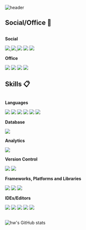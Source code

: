 ![header](https://capsule-render.vercel.app/api?type=soft&color=7390AD&height=150&section=header&text=Welcome%20to%20hw's%20GitHub!%20&animation=twinkling&fontSize=30&fontColor=FFFFFF)

## Social/Office 💬

<div style="display:flex; flex-direction:column; align-items:flex-start;">
    <!-- Social --> 
    <p><strong>Social</strong></p>
    <div>
        <a href="henajung10@gmail.com">
            <img src="https://img.shields.io/badge/Gmail-D14836?style=for-the-badge&logo=gmail&logoColor=white">
        </a>
        <a href="https://www.linkedin.com/in/hyewon-jung-293a8b244/">
            <img src="https://img.shields.io/badge/linkedin-%230077B5.svg?style=for-the-badge&logo=linkedin&logoColor=white">
        </a>
        <img src="https://img.shields.io/badge/Discord-%235865F2.svg?style=for-the-badge&logo=discord&logoColor=white">
        <img src="https://img.shields.io/badge/Slack-4A154B?style=for-the-badge&logo=slack&logoColor=white">
        <img src="https://img.shields.io/badge/GroupMe-00AFF0?style=for-the-badge&logo=groupme&logoColor=white">
    </div>
     <!-- Office --> 
    <p><strong>Office</strong></p>
    <div>
        <img src="https://img.shields.io/badge/Notion-000000?style=for-the-badge&logo=notion&logoColor=white">
        <img src="https://img.shields.io/badge/Microsoft%20Word-2B579A.svg?style=for-the-badge&logo=Microsoft-Word&logoColor=white">
        <img src="https://img.shields.io/badge/Microsoft%20PowerPoint-B7472A.svg?style=for-the-badge&logo=Microsoft-PowerPoint&logoColor=white">
        <img src="https://img.shields.io/badge/Microsoft%20Excel-217346.svg?style=for-the-badge&logo=Microsoft-Excel&logoColor=white">
    </div>
</div>

## Skills 📋

<div style="display:flex; flex-direction:column; align-items:flex-start;">
    <!-- Languages -->
    <p><strong>Languages</strong></p>
    <div>
        <img src="https://img.shields.io/badge/python-3670A0?style=for-the-badge&logo=python&logoColor=ffdd54">  
        <img src="https://img.shields.io/badge/r-%23276DC3.svg?style=for-the-badge&logo=r&logoColor=white">
        <img src="https://img.shields.io/badge/html5-%23E34F26.svg?style=for-the-badge&logo=html5&logoColor=white">
        <img src="https://img.shields.io/badge/css3-%231572B6.svg?style=for-the-badge&logo=css3&logoColor=white"> 
        <img src="https://img.shields.io/badge/markdown-%23000000.svg?style=for-the-badge&logo=markdown&logoColor=white">
        <img src="https://img.shields.io/badge/java-%23ED8B00.svg?style=for-the-badge&logo=openjdk&logoColor=white">
    </div>
    <!-- Database -->
    <p><strong>Database</strong></p>
    <div>
        <img src="https://img.shields.io/badge/mysql-4479A1?style=for-the-badge&logo=mysql&logoColor=white"> 
    </div>
    <!-- Analytics -->
    <p><strong>Analytics</strong></p>
    <div>
        <img src="https://img.shields.io/badge/Tableau-E97627?style=for-the-badge&logo=Tableau&logoColor=white"> 
    </div>
    <!-- Version Control -->
    <p><strong>Version Control</strong></p>
    <div>
        <img src="https://img.shields.io/badge/git-%23F05033.svg?style=for-the-badge&logo=git&logoColor=white">
        <img src="https://img.shields.io/badge/github-%23121011.svg?style=for-the-badge&logo=github&logoColor=white">
    </div>
    <!-- Frameworks, Platforms and Libraries -->
    <p><strong>Frameworks, Platforms and Libraries</strong></p>
    <div>
        <img src="https://img.shields.io/badge/Anaconda-%2344A833.svg?style=for-the-badge&logo=anaconda&logoColor=white">
        <img src="https://img.shields.io/badge/django-%23092E20.svg?style=for-the-badge&logo=django&logoColor=white">
        <img src="https://img.shields.io/badge/bootstrap-7952B3?style=flat-square&logo=bootstrap&logoColor=white">
    </div>
    <!-- IDEs/Editors -->
    <p><strong>IDEs/Editors</strong></p>
    <div>
        <img src="https://img.shields.io/badge/jupyter-%23FA0F00.svg?style=for-the-badge&logo=jupyter&logoColor=white">
        <img src="https://img.shields.io/badge/pycharm-143?style=for-the-badge&logo=pycharm&logoColor=black&color=black&labelColor=green">
        <img src="https://img.shields.io/badge/RStudio-4285F4?style=for-the-badge&logo=rstudio&logoColor=white">
        <img src="https://img.shields.io/badge/Visual%20Studio%20Code-0078d7.svg?style=for-the-badge&logo=visual-studio-code&logoColor=white">
        <img src="https://img.shields.io/badge/Colab-F9AB00?style=for-the-badge&logo=googlecolab&color=525252">
</div><br>
</div>



![hw's GitHub stats](https://github-readme-stats.vercel.app/api?username=hw1004&show_icons=true&theme=transparent)
<!-- ![trophy](https://github-profile-trophy.vercel.app/?username=hw1004)-->
